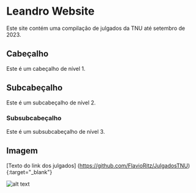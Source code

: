 # Leandro Website

Este site contém uma compilação de julgados da TNU até setembro de 2023.

## Cabeçalho

Este é um cabeçalho de nível 1.

## Subcabeçalho

Este é um subcabeçalho de nível 2.

### Subsubcabeçalho

Este é um subsubcabeçalho de nível 3.

## Imagem


[Texto do link dos julgados] (https://github.com/FlavioRitz/JulgadosTNU){:target="_blank"}

![alt text](https://www.cjf.jus.br/cjf/corregedoria-da-justica-federal/turma-nacional-de-uniformizacao/jurisprudencia-1)
